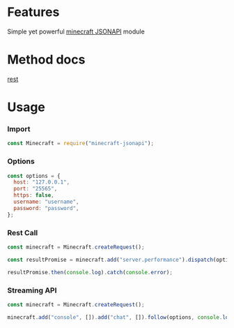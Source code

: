 # Features

Simple yet powerful [minecraft JSONAPI](https://github.com/alecgorge/jsonapi) module

# Method docs
[rest](http://mcjsonapi.com/apidocs/)

# Usage

### Import
```js
const Minecraft = require("minecraft-jsonapi");
```

### Options
```js
const options = {
  host: "127.0.0.1",
  port: "25565",
  https: false,
  username: "username",
  password: "password",
};
```

### Rest Call
```js
const minecraft = Minecraft.createRequest();

const resultPromise = minecraft.add("server.performance").dispatch(options);

resultPromise.then(console.log).catch(console.error);
```

### Streaming API
```js
const minecraft = Minecraft.createRequest();

minecraft.add("console", []).add("chat", []).follow(options, console.log)
```
